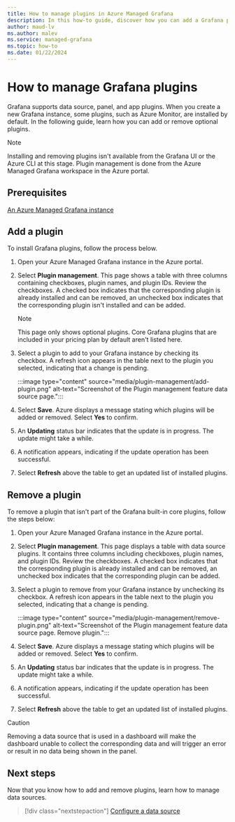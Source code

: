 ```yaml
---
title: How to manage plugins in Azure Managed Grafana
description: In this how-to guide, discover how you can add a Grafana plugin or remove a Grafana plugin you no longer need.
author: maud-lv 
ms.author: malev 
ms.service: managed-grafana 
ms.topic: how-to
ms.date: 01/22/2024
---
```


# How to manage Grafana plugins

Grafana supports data source, panel, and app plugins. When you create a new Grafana instance, some plugins, such as Azure Monitor, are installed by default. In the following guide, learn how you can add or remove optional plugins.

> [!NOTE]
> Installing and removing plugins isn't available from the Grafana UI or the Azure CLI at this stage. Plugin management is done from the Azure Managed Grafana workspace in the Azure portal.

## Prerequisites

[An Azure Managed Grafana instance](./how-to-permissions.md)

## Add a plugin

To install Grafana plugins, follow the process below.

1. Open your Azure Managed Grafana instance in the Azure portal.
1. Select **Plugin management**. This page shows a table with three columns containing checkboxes, plugin names, and plugin IDs. Review the checkboxes. A checked box indicates that the corresponding plugin is already installed and can be removed, an unchecked box indicates that the corresponding plugin isn't installed and can be added.

   > [!NOTE]
   > This page only shows optional plugins. Core Grafana plugins that are included in your pricing plan by default aren't listed here.

1. Select a plugin to add to your Grafana instance by checking its checkbox. A refresh icon appears in the table next to the plugin you selected, indicating that a change is pending.

   :::image type="content" source="media/plugin-management/add-plugin.png" alt-text="Screenshot of the Plugin management feature data source page.":::

1. Select **Save**. Azure displays a message stating which plugins will be added or removed. Select **Yes** to confirm.
1. An **Updating** status bar indicates that the update is in progress. The update might take a while.
1. A notification appears, indicating if the update operation has been successful.
1. Select **Refresh** above the table to get an updated list of installed plugins.

## Remove a plugin

To remove a plugin that isn't part of the Grafana built-in core plugins, follow the steps below:

1. Open your Azure Managed Grafana instance in the Azure portal.
1. Select **Plugin management**. This page displays a table with data source plugins. It contains three columns including checkboxes, plugin names, and plugin IDs. Review the checkboxes. A checked box indicates that the corresponding plugin is already installed and can be removed, an unchecked box indicates that the corresponding plugin can be added.
1. Select a plugin to remove from your Grafana instance by unchecking its checkbox. A refresh icon appears in the table next to the plugin you selected, indicating that a change is pending.

   :::image type="content" source="media/plugin-management/remove-plugin.png" alt-text="Screenshot of the Plugin management feature data source page. Remove plugin.":::

1. Select **Save**. Azure displays a message stating which plugins will be added or removed. Select **Yes** to confirm.
1. An **Updating** status bar indicates that the update is in progress. The update might take a while.
1. A notification appears, indicating if the update operation has been successful.
1. Select **Refresh** above the table to get an updated list of installed plugins.

> [!CAUTION]
> Removing a data source that is used in a dashboard will make the dashboard unable to collect the corresponding data and will trigger an error or result in no data being shown in the panel.

## Next steps

Now that you know how to add and remove plugins, learn how to manage data sources.

> [!div class="nextstepaction"]
> [Configure a data source](./how-to-data-source-plugins-managed-identity.md)
